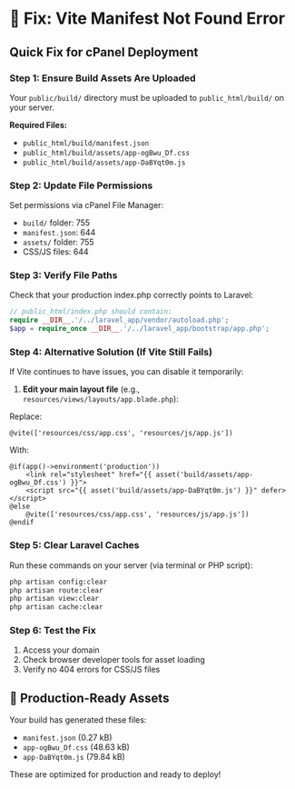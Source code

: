 # 🔧 Fix: Vite Manifest Not Found Error

## Quick Fix for cPanel Deployment

### **Step 1: Ensure Build Assets Are Uploaded**
Your `public/build/` directory must be uploaded to `public_html/build/` on your server.

**Required Files:**
- `public_html/build/manifest.json`
- `public_html/build/assets/app-ogBwu_Df.css`
- `public_html/build/assets/app-DaBYqt0m.js`

### **Step 2: Update File Permissions**
Set permissions via cPanel File Manager:
- `build/` folder: 755
- `manifest.json`: 644
- `assets/` folder: 755
- CSS/JS files: 644

### **Step 3: Verify File Paths**
Check that your production index.php correctly points to Laravel:
```php
// public_html/index.php should contain:
require __DIR__.'/../laravel_app/vendor/autoload.php';
$app = require_once __DIR__.'/../laravel_app/bootstrap/app.php';
```

### **Step 4: Alternative Solution (If Vite Still Fails)**
If Vite continues to have issues, you can disable it temporarily:

1. **Edit your main layout file** (e.g., `resources/views/layouts/app.blade.php`):

Replace:
```blade
@vite(['resources/css/app.css', 'resources/js/app.js'])
```

With:
```blade
@if(app()->environment('production'))
    <link rel="stylesheet" href="{{ asset('build/assets/app-ogBwu_Df.css') }}">
    <script src="{{ asset('build/assets/app-DaBYqt0m.js') }}" defer></script>
@else
    @vite(['resources/css/app.css', 'resources/js/app.js'])
@endif
```

### **Step 5: Clear Laravel Caches**
Run these commands on your server (via terminal or PHP script):
```bash
php artisan config:clear
php artisan route:clear
php artisan view:clear
php artisan cache:clear
```

### **Step 6: Test the Fix**
1. Access your domain
2. Check browser developer tools for asset loading
3. Verify no 404 errors for CSS/JS files

## 🚀 **Production-Ready Assets**
Your build has generated these files:
- `manifest.json` (0.27 kB)
- `app-ogBwu_Df.css` (48.63 kB)
- `app-DaBYqt0m.js` (79.84 kB)

These are optimized for production and ready to deploy!
